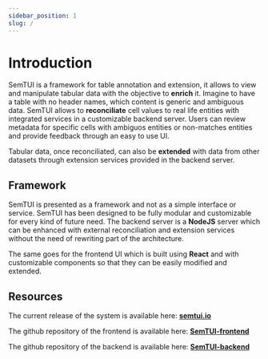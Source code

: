 ```yaml
---
sidebar_position: 1
slug: /
---
```


# Introduction

SemTUI is a framework for table annotation and extension, it allows to view and manipulate tabular data with the objective to **enrich** it.
Imagine to have a table with no header names, which content is generic and ambiguous data. SemTUI allows to **reconciliate** cell values to real life entities with integrated services in a customizable backend server. Users can review metadata for specific cells with ambiguos entities or non-matches entities and provide feedback through an easy to use UI.

Tabular data, once reconciliated, can also be **extended** with data from other datasets through extension services provided in the backend server.

## Framework

SemTUI is presented as a framework and not as a simple interface or service. SemTUI has been designed to be fully modular and customizable for every kind of future need. The backend server is a **NodeJS** server which can be enhanced with external reconciliation and extension services without the need of rewriting part of the architecture.

The same goes for the frontend UI which is built using **React** and with customizable components so that they can be easily modified and extended.

## Resources

The current release of the system is available here: **[semtui.io](http://titan-inside.disco.unimib.it:3003/)**

The github repository of the frontend is available here: **[SemTUI-frontend](https://github.com/I2Tunimib/I2T-frontend)**

The github repository of the backend is available here: **[SemTUI-backend](https://github.com/I2Tunimib/I2T-backend)**